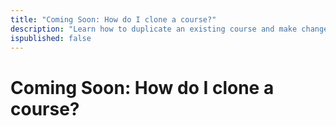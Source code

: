 ```yaml
---
title: "Coming Soon: How do I clone a course?"
description: "Learn how to duplicate an existing course and make changes to save it as a new course."
ispublished: false
---
```


# Coming Soon: How do I clone a course?
